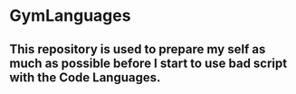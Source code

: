 # GymLanguages
## This repository is used to prepare my self as much as possible before I start to use bad script with the Code Languages.
